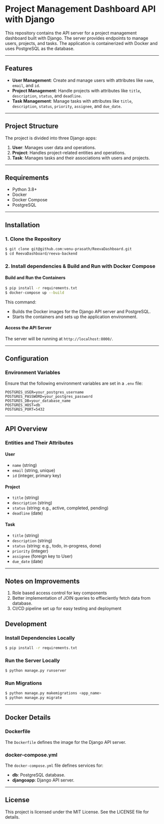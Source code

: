 # Project Management Dashboard API with Django

This repository contains the API server for a project management dashboard built with Django. The server provides endpoints to manage users, projects, and tasks. The application is containerized with Docker and uses PostgreSQL as the database.

---

## Features

- **User Management**: Create and manage users with attributes like `name`, `email`, and `id`.
- **Project Management**: Handle projects with attributes like `title`, `description`, `status`, and `deadline`.
- **Task Management**: Manage tasks with attributes like `title`, `description`, `status`, `priority`, `assignee`, and `due_date`.

---

## Project Structure

The project is divided into three Django apps:

1. **User**: Manages user data and operations.
2. **Project**: Handles project-related entities and operations.
3. **Task**: Manages tasks and their associations with users and projects.

---

## Requirements

- Python 3.8+
- Docker
- Docker Compose
- PostgreSQL

---

## Installation

### 1. Clone the Repository

```bash
$ git clone git@github.com:venu-prasath/ReevaDashboard.git
$ cd ReevaDashboard/reeva-backend
```

### 2. Install dependencies & Build and Run with Docker Compose

#### Build and Run the Containers

```bash
$ pip install -r requirements.txt
$ docker-compose up --build
```

This command:

- Builds the Docker images for the Django API server and PostgreSQL.
- Starts the containers and sets up the application environment.

#### Access the API Server

The server will be running at `http://localhost:8000/`.

---

## Configuration

### Environment Variables

Ensure that the following environment variables are set in a `.env` file:

```
POSTGRES_USER=your_postgres_username
POSTGRES_PASSWORD=your_postgres_password
POSTGRES_DB=your_database_name
POSTGRES_HOST=db
POSTGRES_PORT=5432
```

---

## API Overview

### Entities and Their Attributes

#### User

- `name` (string)
- `email` (string, unique)
- `id` (integer, primary key)

#### Project

- `title` (string)
- `description` (string)
- `status` (string: e.g., active, completed, pending)
- `deadline` (date)

#### Task

- `title` (string)
- `description` (string)
- `status` (string: e.g., todo, in-progress, done)
- `priority` (integer)
- `assignee` (foreign key to User)
- `due_date` (date)

---

## Notes on Improvements

1. Role based access control for key components
2. Better implementation of JOIN queries to effieciently fetch data from database.
3. CI/CD pipeline set up for easy testing and deployment

## Development

### Install Dependencies Locally

```bash
$ pip install -r requirements.txt
```

### Run the Server Locally

```bash
$ python manage.py runserver
```

### Run Migrations

```bash
$ python manage.py makemigrations <app_name>
$ python manage.py migrate
```

---

## Docker Details

### Dockerfile

The `Dockerfile` defines the image for the Django API server.

### docker-compose.yml

The `docker-compose.yml` file defines services for:

- **db**: PostgreSQL database.
- **djangoapp**: Django API server.

---

## License

This project is licensed under the MIT License. See the LICENSE file for details.
